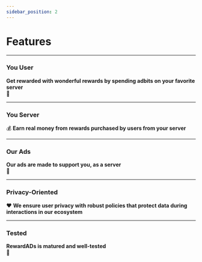 ```yaml
---
sidebar_position: 2
---
```


# Features

---

### You User  
**Get rewarded with wonderful rewards by spending adbits on your favorite server**  
🎁

---

### You Server  
💰 **Earn real money from rewards purchased by users from your server**

---

### Our Ads  
**Our ads are made to support you, as a server**  
📢

---

### Privacy-Oriented  
❤️ **We ensure user privacy with robust policies that protect data during interactions in our ecosystem** 

---

### Tested  
**RewardADs is matured and well-tested**  
🧪
